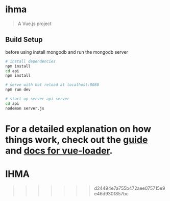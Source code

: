 
# ihma
> A Vue.js project

## Build Setup

before using install mongodb and run the mongodb server

``` bash
# install dependencies
npm install
cd api
npm install

# serve with hot reload at localhost:8080
npm run dev

# start up server api server
cd api
nodemon server.js
```

For a detailed explanation on how things work, check out the [guide](http://vuejs-templates.github.io/webpack/) and [docs for vue-loader](http://vuejs.github.io/vue-loader).
=======
# IHMA
>>>>>>> d24494e7a755b472aee075715e9e46d930f857bc
